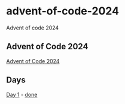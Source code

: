 # advent-of-code-2024
Advent of code 2024

## Advent of Code 2024
[Advent of Code 2024](https://adventofcode.com/2024)

## Days
[Day 1](https://adventofcode.com/2024/day/1) - [done](day-1/)
